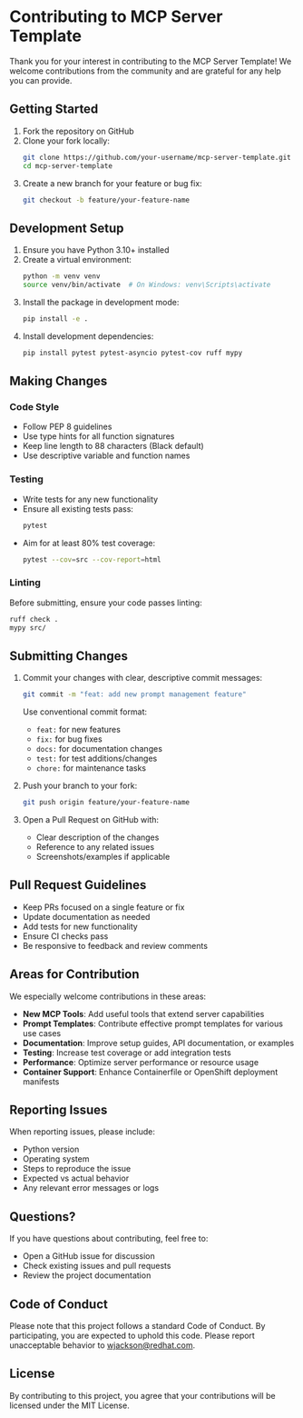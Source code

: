 # Contributing to MCP Server Template

Thank you for your interest in contributing to the MCP Server Template! We welcome contributions from the community and are grateful for any help you can provide.

## Getting Started

1. Fork the repository on GitHub
2. Clone your fork locally:
   ```bash
   git clone https://github.com/your-username/mcp-server-template.git
   cd mcp-server-template
   ```
3. Create a new branch for your feature or bug fix:
   ```bash
   git checkout -b feature/your-feature-name
   ```

## Development Setup

1. Ensure you have Python 3.10+ installed
2. Create a virtual environment:
   ```bash
   python -m venv venv
   source venv/bin/activate  # On Windows: venv\Scripts\activate
   ```
3. Install the package in development mode:
   ```bash
   pip install -e .
   ```
4. Install development dependencies:
   ```bash
   pip install pytest pytest-asyncio pytest-cov ruff mypy
   ```

## Making Changes

### Code Style

- Follow PEP 8 guidelines
- Use type hints for all function signatures
- Keep line length to 88 characters (Black default)
- Use descriptive variable and function names

### Testing

- Write tests for any new functionality
- Ensure all existing tests pass:
  ```bash
  pytest
  ```
- Aim for at least 80% test coverage:
  ```bash
  pytest --cov=src --cov-report=html
  ```

### Linting

Before submitting, ensure your code passes linting:
```bash
ruff check .
mypy src/
```

## Submitting Changes

1. Commit your changes with clear, descriptive commit messages:
   ```bash
   git commit -m "feat: add new prompt management feature"
   ```
   
   Use conventional commit format:
   - `feat:` for new features
   - `fix:` for bug fixes
   - `docs:` for documentation changes
   - `test:` for test additions/changes
   - `chore:` for maintenance tasks

2. Push your branch to your fork:
   ```bash
   git push origin feature/your-feature-name
   ```

3. Open a Pull Request on GitHub with:
   - Clear description of the changes
   - Reference to any related issues
   - Screenshots/examples if applicable

## Pull Request Guidelines

- Keep PRs focused on a single feature or fix
- Update documentation as needed
- Add tests for new functionality
- Ensure CI checks pass
- Be responsive to feedback and review comments

## Areas for Contribution

We especially welcome contributions in these areas:

- **New MCP Tools**: Add useful tools that extend server capabilities
- **Prompt Templates**: Contribute effective prompt templates for various use cases
- **Documentation**: Improve setup guides, API documentation, or examples
- **Testing**: Increase test coverage or add integration tests
- **Performance**: Optimize server performance or resource usage
- **Container Support**: Enhance Containerfile or OpenShift deployment manifests

## Reporting Issues

When reporting issues, please include:

- Python version
- Operating system
- Steps to reproduce the issue
- Expected vs actual behavior
- Any relevant error messages or logs

## Questions?

If you have questions about contributing, feel free to:
- Open a GitHub issue for discussion
- Check existing issues and pull requests
- Review the project documentation

## Code of Conduct

Please note that this project follows a standard Code of Conduct. By participating, you are expected to uphold this code. Please report unacceptable behavior to wjackson@redhat.com.

## License

By contributing to this project, you agree that your contributions will be licensed under the MIT License.
